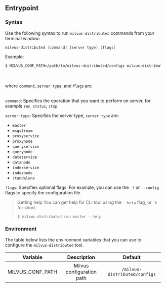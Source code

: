 ## Entrypoint

### Syntax

Use the following syntax to run `milvus-distributed` commands from your terminal window:

```shell
milvus-distributed [command] [server type] [flags]
```

Example:

```bash
$ MILVUS_CONF_PATH=/path/to/milvus-distributed/configs milvus-distributed run master
```


<br/></br>
where `command`, `server type`, and `flags` are:
<br/></br>

`command`: Specifies the operation that you want to perform on server, for example `run`, `status`, `stop`

`server type`: Specifies the server type, `server type` are:

* `master`
* `msgstream`
* `proxyservice`
* `proxynode`
* `queryservice`
* `querynode`
* `dataservice`
* `datanode`
* `indexservice`
* `indexnode`
* `standalone`

`flags`: Specifies optional flags. For example, you can use the `-f` or `--config` flags to specify the configuration file.

> Getting help
> You can get help for CLI tool using the `--help` flag, or `-h` for short.
> ```shell
> $ milvus-distributed run master --help
> ```


### Environment


The table below lists the environment variables that you can use to configure the `milvus-distributed` tool.


|  Variable  | Description | Default |
| :-----:| :----: | :----: |
| MILVUS_CONF_PATH | Milvus configuration path | `/milvus-distributed/configs` |
